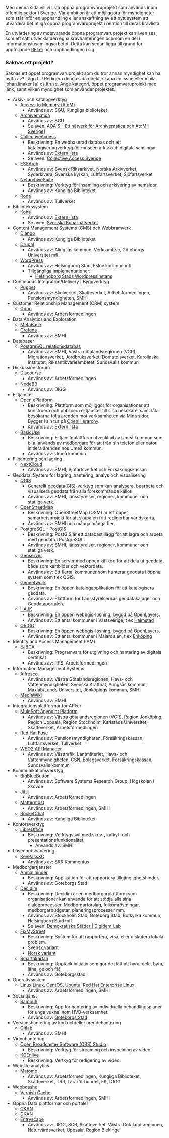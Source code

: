 Med denna sida vill vi lista öppna programvaruprojekt som används inom offentlig sektor i Sverige. Vår ambition är att möjliggöra för myndigheter som står inför en upphandling eller anskaffning av ett nytt system att utvärdera befintliga öppna programvaruprojekt i relation till deras kravlista. 

En utvärdering av motsvarande öppna programvaruprojekt kan även ses som ett sätt utveckla den egna kravhanteringen och som en del i informationsinsamlingsarbetet. Detta kan sedan ligga till grund för uppföljande [RFI:er](https://www.upphandlingsmyndigheten.se/inkopsprocessen/forbered-upphandling/tidig-dialog/request-for-information-rfi-och-extern-remiss?_t_hit.id=Boilerplate_Episerver_Features_EpiserverFind_Models_EpiserverFindDocument/695_sv&_t_q=request%20for%20information) och upphandlingen i sig.

### Saknas ett projekt?

Saknas ett öppet programvaruprojekt som du tror annan myndighet kan ha nytta av? Lägg till! Redigera denna sida direkt, skapa en issue eller maila johan.linaker [a] cs.lth.se. Ange kategori, öppet programvaruprojekt med länk, samt vilken myndighet som använder projektet.
* Arkiv- och katalogverktyg
    * [Access to Memory (AtoM)](https://www.accesstomemory.org/en/)
        * Används av: SGU, Kungliga biblioteket 
    * [Archivematica](https://www.archivematica.org/en/)
        * Används av: SGU
        * Se även: [AOAIS - Ett nätverk för Archivematica och AtoM i Sverige](https://www.archivematica.org/en/)]
    * [CollectiveAccess](https://collectiveaccess.org/)
        * Beskrivning: En webbaserad databas och ett katalogiseringverktyg för museer, arkiv och digitala samlingar.
        * Används av: [Extern lista](https://casverige.wordpress.com/vi-anvander-ca/)
        * Se även: [Collective Access Sverige](https://casverige.wordpress.com/)
    * [ESSArch](https://www.essarch.org/)
        * Används av: Svensk Riksarkivet, Norska Arkivverket, Sydarkivera, Svenska kyrkan, Luftfartsverket, Sjöfartsverket
    * [NetarchiveSuite](https://sbforge.org/display/NAS/NetarchiveSuite)
        * Beskrivning: Verktyg för insamling och arkivering av hemsidor.
        * Används av: Kungliga Biblioteket
    * [Roda](https://www.roda-community.org/#welcome)
        * Används av: Tullverket
* Bibliotekssystem
    * [Koha](https://koha-community.org/)
        * Används av: [Extern lista](https://koha.se/en/medlemmar/)
        * Se även: [Svenska Koha-nätverket](https://koha.se/en/)
* Content Management Systems (CMS) och Webbramverk
    * [Django](https://www.djangoproject.com/)
        * Används av: Kungliga Biblioteket
    * [Drupal](https://www.drupal.org/)
        * Används av: Alingsås kommun, Verksamt.se, Göteborgs Universitet mfl.
    * [WordPress](https://wordpress.org/)
        * Används av: Helsingborg Stad, Eslöv kommun mfl.
        * Tillgängliga implementationer:
            * [Helsingborg Stads Wordpressinstans](https://github.com/helsingborg-stad/Municipio-boilerplate)
* Continuous Integration/Delivery | Byggverktyg
    * [Puppet](https://puppetlabs.com)
        * Används av: Skolverket, Skatteverket, Arbetsförmedlingen, Pensionsmyndigheten, SMHI
* Customer Relationship Management (CRM) system
    * [Odoo](https://www.odoo.com/)  
        * Används av: Arbetsförmedlingen
* Data Analytics and Exploration
    * [MetaBase](https://www.metabase.com/)
    * [Grafana](https://github.com/grafana/grafana)
        * Används av: SMHI
* Databaser
    * [PostgreSQL relationsdatabas](http://postgresql.org)
        * Används av: SMHI, Västra götalandsregionen (VGR), Migrationsverket, Jordbruksverket, Domstolsverket, Karolinska Institutet, Riksantikvarieämbetet, Sundsvalls kommun
* Diskussionsforum
    * [Discourse](https://www.discourse.org/)  
        * Används av: Arbetsförmedlingen
    * [NodeBB](https://nodebb.org/)
        * Används av: DIGG
* E-tjänster
    * [Open ePlatform](http://www.oeplatform.org/)
        * Beskrivning: Plattform som möjliggör för organisationer att konstruera och publicera e-tjänster till sina besökare, samt låta besökarna följa ärenden mot verksamheten via Mina sidor. Bygger i sin tur på [OpenHierarchy](http://openhierarchy.org/).
        * Används av: [Extern lista](http://www.oeplatform.org/omplattformen)
    * [BasicUse](https://github.com/umea-kommun/BasicUse)
        * Beskrivning: E-tjänsteplattform utvecklad av Umeå kommun som bl.a. används av medborgare för att från sin telefon eller dator initiera ärenden hos Umeå kommun.
        * Används av: Umeå kommun
* Filhantering och lagring
    * [NextCloud](https://github.com/nextcloud)
        * Används av: SMHI, Sjöfartsverket och Försäkringskassan 
* Geodata. System för lagring, hantering, analys och visualisering
    * [QGIS](https://www.qgis.org/en/site/)
        * Generellt geodata(GIS)-verktyg som kan analysera, bearbeta och visualisera geodata från alla förekommande källor.
        * Används av: SMHI, länsstyrelser, regioner, kommuner och statliga verk.
    * [OpenStreetMap](https://wiki.openstreetmap.org/wiki/API)
        * Beskrivning: OpenStreetMap (OSM) är ett öppet samarbetsprojekt för att skapa en fritt redigerbar världskarta. 
        * Används av: SMHI och många många fler.
    * [PostgreSQL - PostGIS](https://postgis.net/)
        * Beskrivning: PostGIS är ett databastillägg för att lagra och arbeta med geodata i PostgreSQL.
        * Används av: SMHI, länsstyrelser, regioner, kommuner och statliga verk.
    * [Geoserver](http://geoserver.org/)
        * Beskrivning: En server med öppen källkod för att dela ut geodata, både som kartbilder och vektordata.
        * Används av: Ett flertal kommuner som hanterar geodata i öppna system som t ex QGIS.
    * [Geonetwork](https://geonetwork-opensource.org/)
        * Beskrivning: En öppen katalogapplikation för att katalogisera geodata.
        * Används av: Plattform för Länsstyrelsernas geodatakaloger och Geodataportalen.
    * [HAJK](https://github.com/hajkmap/Hajk)
        * Beskrivning: En öppen webbgis-lösning, byggd på OpenLayers.
        * Används av: Ett antal kommuner i Västsverige, t ex [Halmstad](https://karta.halmstad.se/)
    * [ORIGO](https://github.com/origo-map/origo)
        * Beskrivning: En öppen webbgis-lösning, byggd på OpenLayers.
        * Används av: Ett antal kommuner i Mälardalen, t ex [Enköping](https://karta.enkoping.se/)
* Identity and Access Management (IAM)
    * [EJBCA](https://www.ejbca.org/)
        * Beskrivning: Programvara för utgivning och hantering av digitala certifikat
        * Används av: RPS, Arbetsförmedlingen
* Information Management Systems
    * [Alfresco](https://www.alfresco.com/ecm-software/alfresco-community-editions)
        * Används av: Västra Götalandsregionen, Havs- och Vattenmyndigheten, Svenska Kraftnät, Alingsås kommun, Maxlab/Lunds Universitet, Jönköpings kommun, SMHI
    * [MediaWiki](https://www.mediawiki.org/wiki/MediaWiki)
        * Används av: SMHI
* Integrationsplattformar för API:er
    * [MuleSoft Anypoint Platform](https://www.mulesoft.com/)
        * Används av: Västra götalandsregionen (VGR), Region Jönköping, Region Uppsala, Region Stockholm, Karlstads Universitet, Skatteverket, Arbetsförmedlingen
    * [Red Hat Fuse](https://www.redhat.com/en/products/integration)
        * Används av: Pensionsmyndigheten, Försäkringskassan, Luftfartsverket, Tullverket
    * [WSO2 API Manager](https://wso2.com/api-management/)
        * Används av: Västtrafik, Lantmäteriet, Havs- och Vattenmyndigheten, CSN, Bolagsverket, Försäkringskassan, Sundsvalls kommun
* Kommunikationsverktyg
    * [BigBlueButton](https://bigbluebutton.org/)
        * Används av: Software Systems Research Group, Högskolan i Skövde
    * [Jitsi](https://jitsi.org/)
        * Används av: Arbetsförmedlingen
    * [Mattermost](https://mattermost.com/community/#tilesSection)
        * Används av: Arbetsförmedlingen, SMHI
    * [RocketChat](https://rocket.chat/)
        * Används av: Kungliga Biblioteket
* Kontorsverktyg
    * [LibreOffice](https://www.libreoffice.org/)
        * Beskrivning: Verktygssvit med skriv-, kalkyl- och presentationsfunktionalitet.
            * Används av: SMHI
* Lösenordshantering
    * [KeePassXC](https://keepassxc.org/)
        * Används av: SKR Kommentus
* Medborgartjänster
    * [Anmäl hinder](https://github.com/GoteborgsStad/anmalhinder-android)
        * Beskrivning: Applikation för att rapportera tillgänglighetshinder.
        * Används av: Göteborgs Stad
    * [Decidim](https://decidim.org/)
        * Beskrivning: Decidim är en medborgarplattform som organisationer kan använda för att stödja alla sina dialogprocesser. Medborgarförslag, folkomröstningar, medborgarbudgetar, planeringsprocesser mm.
        * Används av: Stockholm Stad, Göteborg Stad, Botkyrka kommun, Helsingborg Stad mfl.
        * Se även: [Demokratiska Städer | Digidem Lab](http://demokratiskastader.se/decidim/)
    * [FixMyStreet](https://github.com/mysociety/fixmystreet)
        * Beskrivning: System för att rapportera, visa, eller diskutera lokala problem.
        * [Svensk variant](https://fixamingata.se/)
        * [Norsk variant](https://www.fiksgatami.no/)
   * [Smartakartan](https://github.com/GoteborgsStad/smartakartan3.0)
        * Beskrivning: Upptäck initiativ som gör det lätt att hyra, dela, byta, låna, ge och få!
        * Används av: Göteborgsstad
* Operativsystem
    * Linux [Linux](https://www.kernel.org/), [CentOS](https://www.centos.org/), [Ubuntu](https://ubuntu.com/), [Red Hat Enterprise Linux](https://www.redhat.com/en/technologies/linux-platforms/enterprise-linux)
        * Används av: Arbetsförmedlingen, SMHI
* Socialtjänst
    * [Sambuh](https://github.com/GoteborgsStad/boendeprocessAPP)
        * Beskrivning: App för hantering av individuella behandlingsplaner för unga vuxna inom HVB-verksamhet.
        * Används av: [Göteborgs Stad](https://vartgoteborg.se/ovrigt/ny-app-hjalper-unga-pa-stodboende/) 
* Versionshantering av kod och/eller ärendehantering
    * [Gitlab](https://gitlab.com/gitlab-org/gitlab)
        * Används av: SMHI
* Videohantering
    * [Open Broadcaster Software (OBS) Studio](https://obsproject.com/)
        * Beskrivning: Verktyg för streaming och inspelning av video.
    * [KDEnlive](https://kdenlive.org/en/)
        * Beskrivning: Vertkyg för redigering av video.
* Website analytics
    * [Matomo](https://matomo.org/)
        * Används av: Arbetsförmedlingen, Kungliga Biblioteket, Skatteverket, TRR, Lärarförbundet, FK, DIGG
* Webbcashe
    * [Varnish Cache](https://github.com/varnishcache/varnish-cache)
        * Används av: Arbetsförmedlingen, SMHI
* Öppna Data plattformar och portaler
    * [CKAN](https://ckan.org/)
    * [DKAN](https://getdkan.org/)
    * [Entryscape](https://entryscape.com/sv/)
        * Används av: DIGG, SCB, Skatteverket, Västra Götalandsregionen, Naturvårdsverket, Uppsala, Region Blekinge